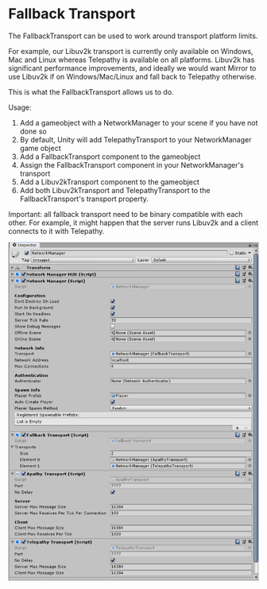 # Fallback Transport

The FallbackTransport can be used to work around transport platform limits.

For example, our Libuv2k transport is currently only available on Windows, Mac and Linux whereas Telepathy is available on all platforms. Libuv2k has significant performance improvements, and ideally we would want Mirror to use Libuv2k if on Windows/Mac/Linux and fall back to Telepathy otherwise.

This is what the FallbackTransport allows us to do.

Usage:

1. Add a gameobject with a NetworkManager to your scene if you have not done so
2. By default, Unity will add TelepathyTransport to your NetworkManager game object
3. Add a FallbackTransport component to the gameobject
4. Assign the FallbackTransport component in your NetworkManager's transport
5. Add a Libuv2kTransport component to the gameobject
6. Add both Libuv2kTransport and TelepathyTransport to the FallbackTransport's transport property.

Important: all fallback transport need to be binary compatible with each other. For example, it might happen that the server runs Libuv2k and a client connects to it with Telepathy.

![The Fallback Transport](Fallback.PNG)

